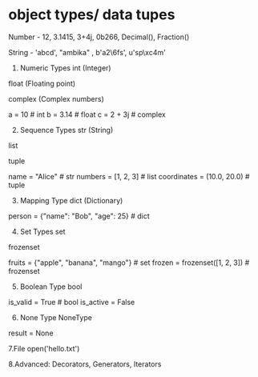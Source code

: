 # object types/ data tupes
Number  - 12, 3.1415, 3+4j, 0b266, Decimal(), Fraction()

String - 'abcd', "ambika" , b'a2\6fs', u'sp\xc4m'


1. Numeric Types
int (Integer)

float (Floating point)

complex (Complex numbers)

a = 10        # int
b = 3.14      # float
c = 2 + 3j    # complex


2. Sequence Types
str (String)

list

tuple


name = "Alice"               # str
numbers = [1, 2, 3]          # list
coordinates = (10.0, 20.0)   # tuple


3. Mapping Type
dict (Dictionary)


person = {"name": "Bob", "age": 25}  # dict


4. Set Types
set

frozenset


fruits = {"apple", "banana", "mango"}   # set
frozen = frozenset([1, 2, 3])           # frozenset



5. Boolean Type
bool


is_valid = True      # bool
is_active = False


6. None Type
NoneType


result = None

7.File
open('hello.txt')

8.Advanced: Decorators, Generators, Iterators